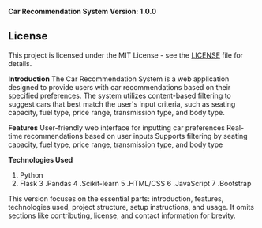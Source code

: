 **Car Recommendation System**
**Version: 1.0.0**

## License

This project is licensed under the MIT License - see the [LICENSE](LICENSE) file for details.


**Introduction**
The Car Recommendation System is a web application designed to provide users with car recommendations based on their specified preferences. The system utilizes content-based filtering to suggest cars that best match the user's input criteria, such as seating capacity, fuel type, price range, transmission type, and body type.

**Features**
User-friendly web interface for inputting car preferences
Real-time recommendations based on user inputs
Supports filtering by seating capacity, fuel type, price range, transmission type, and body type

**Technologies Used**
1. Python
2. Flask
3 .Pandas
4 .Scikit-learn
5 .HTML/CSS
6 .JavaScript
7 .Bootstrap

This version focuses on the essential parts: introduction, features, technologies used, project structure, setup instructions, and usage. It omits sections like contributing, license, and contact information for brevity.


